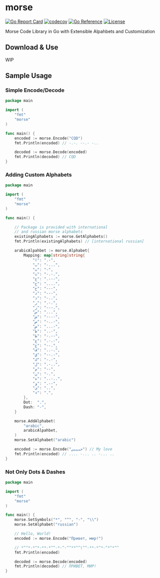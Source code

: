 # morse
[![Go Report Card](https://goreportcard.com/badge/github.com/ian-mn/morse)](https://goreportcard.com/report/github.com/ian-mn/morse)
[![codecov](https://codecov.io/gh/ian-mn/morse/branch/master/graph/badge.svg)](https://codecov.io/gh/ian-mn/morse)
[![Go Reference](https://pkg.go.dev/badge/github.com/ian-mn/morse.svg)](https://pkg.go.dev/github.com/ian-mn/morse)
[![License](https://img.shields.io/pypi/l/Django.svg)](https://github.com/ian-mn/morse/blob/master/LICENSE)

Morse Code Library in Go with Extensible Alpahbets and Customization

## Download & Use
WIP

## Sample Usage
### Simple Encode/Decode
```go
package main

import (
	"fmt"
	"morse"
)

func main() {
	encoded := morse.Encode("CQD")
	fmt.Println(encoded) // -.-. --.- -..

	decoded := morse.Decode(encoded)
	fmt.Println(decoded) // CQD
}
```
### Adding Custom Alphabets
```go
package main

import (
	"fmt"
	"morse"
)

func main() {

	// Package is provided with international
	// and russian morse alphabets
	existingAlphabets := morse.GetAlphabets()
	fmt.Println(existingAlphabets) // [international russian]

	arabicAlpahbet := morse.Alphabet{
		Mapping: map[string]string{
			"ا": ".-",
			"ب": "-...",
			"ت": "-",
			"ث": "-.-.",
			"ج": ".---",
			"ح": "....",
			"خ": "---",
			"د": "---",
			"ذ": "-..",
			"ر": ".-.",
			"ز": "---.",
			"س": "...",
			"ش": "----",
			"ص": "-..-",
			"ض": "...-",
			"ط": "..-",
			"ظ": "-.--",
			"ع": ".-.-",
			"غ": "--.",
			"ف": "..-.",
			"ق": "--.-",
			"ك": "-.-",
			"ل": ".-..",
			"م": "--",
			"ن": "-.",
			"ه": "..-..",
			"و": ".--",
			"ي": "..",
			"ﺀ": ".",
		},
		Dot:  ".",
		Dash: "-",
	}

	morse.AddAlphabet(
		"arabic",
		arabicAlpahbet,
	)
	morse.SetAlphabet("arabic")

	encoded := morse.Encode("حبيبي") // My love
	fmt.Println(encoded) // .... -... .. -... ..
}
```
### Not Only Dots & Dashes
```go
package main

import (
	"fmt"
	"morse"
)

func main() {
	morse.SetSymbols("*", "^", "-", "\\")
	morse.SetAlphabet("russian")

	// Hello, World!
	encoded := morse.Encode("Привет, мир!")

	// *^^*-*^*-**-*^^-*-^-^^**^^\^^-**-*^*-^*^*^^
	fmt.Println(encoded)

	decoded := morse.Decode(encoded)
	fmt.Println(decoded) // ПРИВЕТ, МИР!
}
```
